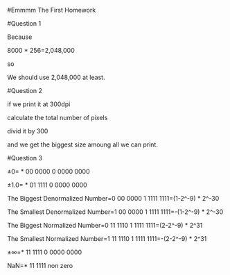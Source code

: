 #Emmmm The First Homework

#Question 1

Because

8000 * 256=2,048,000

so 

We should use 2,048,000 at least.

 
#Question 2

if we print it at 300dpi

calculate the total number of pixels

divid it by 300

and we get the biggest size amoung all we can print.

 
#Question 3

±0= * 00 0000 0 0000 0000

±1.0= * 01 1111 0 0000 0000

The Biggest Denormalized Number=0 00 0000 1 1111 1111=(1-2^-9) * 2^-30

The Smallest Denormalized Number=1 00 0000 1 1111 1111=-(1-2^-9) * 2^-30

The Biggest Normalized Number=0 11 1110 1 1111 1111=(2-2^-9) * 2^31

The Smallest Normalized Number=1 11 1110 1 1111 1111=-(2-2^-9) * 2^31

±∞=* 11 1111 0 0000 0000

NaN=* 11 1111 non zero
